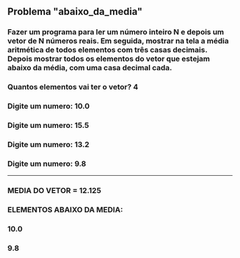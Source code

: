 ## Problema "abaixo_da_media"  
 
### Fazer um programa para ler um número inteiro N e depois um vetor de N números reais. Em seguida, mostrar na tela a média aritmética de todos elementos com três casas decimais. Depois mostrar todos os elementos do vetor que estejam abaixo da média, com uma casa decimal cada.

### Quantos elementos vai ter o vetor? __4__ 
### Digite um numero: __10.0__ 
### Digite um numero: __15.5__  
### Digite um numero: __13.2__ 
### Digite um numero: __9.8__ 
-------
### MEDIA DO VETOR = __12.125__ 
### ELEMENTOS ABAIXO DA MEDIA: 
### __10.0__ 
### __9.8__